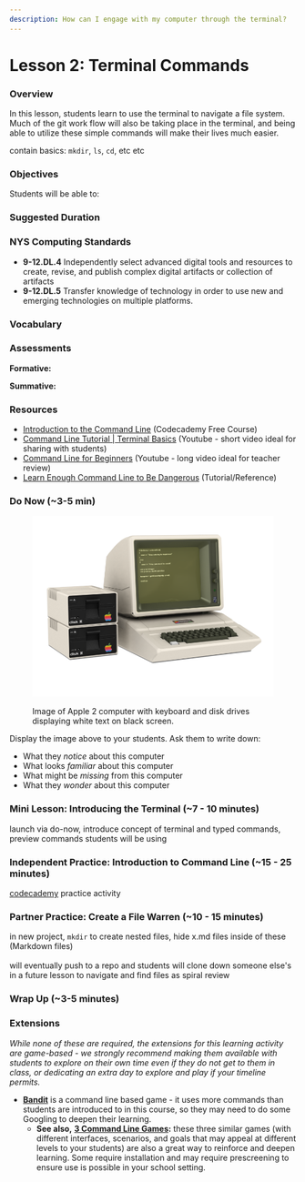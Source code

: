 ```yaml
---
description: How can I engage with my computer through the terminal?
---
```


# Lesson 2: Terminal Commands

### Overview

In this lesson, students learn to use the terminal to navigate a file system. Much of the git work flow will also be taking place in the terminal, and being able to utilize these simple commands will make their lives much easier.

contain basics: `mkdir`, `ls`, `cd`, etc etc

### Objectives

Students will be able to:

### Suggested Duration

### NYS Computing Standards

* **9-12.DL.4** Independently select advanced digital tools and resources to create, revise, and publish complex digital artifacts or collection of artifacts
* **9-12.DL.5** Transfer knowledge of technology in order to use new and emerging technologies on multiple platforms.

### Vocabulary

### Assessments

**Formative:**

**Summative:**

### Resources

* [Introduction to the Command Line](https://www.codecademy.com/learn/intro-to-the-command-line) (Codecademy Free Course)
* [Command Line Tutorial | Terminal Basics](https://www.youtube.com/watch?v=EbuzaDlhJbE) (Youtube - short video ideal for sharing with students)
* [Command Line for Beginners](https://www.youtube.com/watch?v=uwAqEzhyjtw) (Youtube - long video ideal for teacher review)
* [Learn Enough Command Line to Be Dangerous](https://www.learnenough.com/command-line-tutorial/basics) (Tutorial/Reference)

### Do Now (\~3-5 min)

<figure><img src="../.gitbook/assets/image (1).png" alt=""><figcaption><p>Image of Apple 2 computer with keyboard and disk drives displaying white text on black screen.</p></figcaption></figure>

Display the image above to your students. Ask them to write down:

* What they _notice_ about this computer
* What looks _familiar_ about this computer
* What might be _missing_ from this computer
* What they _wonder_ about this computer

### Mini Lesson: Introducing the Terminal (\~7 - 10 minutes)

launch via do-now, introduce concept of terminal and typed commands, preview commands students will be using

### Independent Practice: Introduction to Command Line (\~15 - 25 minutes)

[codecademy](https://www.codecademy.com/learn/intro-to-the-command-line) practice activity

### Partner Practice: Create a File Warren (\~10 - 15 minutes)

in new project, `mkdir` to create nested files, hide x.md files inside of these (Markdown files)\
\
will eventually push to a repo and students will clone down someone else's in a future lesson to navigate and find files as spiral review

### Wrap Up (\~3-5 minutes)

### Extensions

_While none of these are required, the extensions for this learning activity are game-based - we strongly recommend making them available with students to explore on their own time even if they do not get to them in class, or dedicating an extra day to explore and play if your timeline permits._

* [**Bandit**](https://overthewire.org/wargames/bandit/bandit0.html) is a command line based game - it uses more commands than students are introduced to in this course, so they may need to do some Googling to deepen their learning.
  * **See also,** [**3 Command Line Games**](https://opensource.com/article/19/10/learn-bash-command-line-games)**:** these three similar games (with different interfaces, scenarios, and goals that may appeal at different levels to your students) are also a great way to reinforce and deepen learning. Some require installation and may require prescreening to ensure use is possible in your school setting.
